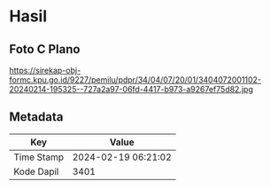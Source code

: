# Hasil

## Foto C Plano

https://sirekap-obj-formc.kpu.go.id/9227/pemilu/pdpr/34/04/07/20/01/3404072001102-20240214-195325--727a2a97-06fd-4417-b973-a9267ef75d82.jpg


## Metadata

| Key        | Value               |
| ---------- | ------------------- |
| Time Stamp | 2024-02-19 06:21:02 |
| Kode Dapil | 3401                |



